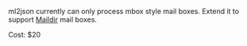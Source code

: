 ml2json currently can only process mbox style mail boxes. Extend it to
support [Maildir](http://en.wikipedia.org/wiki/Maildir) mail boxes.

Cost: $20
